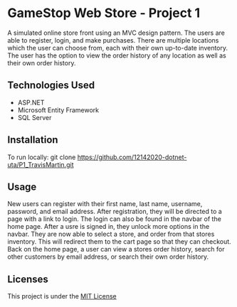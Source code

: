 # GameStop Web Store - Project 1
A simulated online store front using an MVC design pattern. The users are able to register, login, and make purchases. There are multiple locations which the user can choose from, each with their own up-to-date inventory. The user has the option to view the order history of any location as well as their own order history.

## Technologies Used
* ASP.NET
* Microsoft Entity Framework
* SQL Server

## Installation
To run locally:
git clone https://github.com/12142020-dotnet-uta/P1_TravisMartin.git

## Usage
New users can register with their first name, last name, username, password, and email address. After registration, they will be directed to a page with a link to login. The login can also be found in the navbar of the home page. After a usre is signed in, they unlock more options in the navbar. They are now able to select a store, and order from that stores inventory. This will redirect them to the cart page so that they can checkout. Back on the home page, a user can view a stores order history, search for other customers by email address, or search their own order history.

## Licenses
This project is under the [MIT License](https://github.com/git/git-scm.com/blob/master/MIT-LICENSE.txt)
